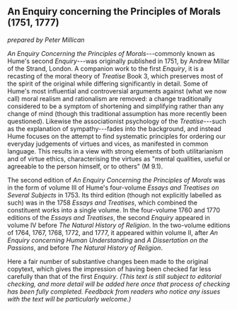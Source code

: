 ## An Enquiry concerning the Principles of Morals (1751, 1777)

_prepared by Peter Millican_

*An Enquiry Concerning the Principles of Morals*---commonly known as Hume's second *Enquiry*---was originally published in 1751, by Andrew Millar of the Strand, London. A companion work to the first *Enquiry*, it is a recasting of the moral theory of *Treatise* Book 3, which preserves most of the spirit of the original while differing significantly in detail. Some of Hume's most influential and controversial arguments against (what we now call) moral realism and rationalism are removed: a change traditionally considered to be a symptom of shortening and simplifying rather than any change of mind (though this traditional assumption has more recently been questioned). Likewise the associationist psychology of the *Treatise*---such as the explanation of sympathy---fades into the background, and instead Hume focuses on the attempt to find systematic principles for ordering our everyday judgements of virtues and vices, as manifested in common language. This results in a view with strong elements of both utilitarianism and of virtue ethics, characterising the virtues as "mental qualities, useful or agreeable to the person himself, or to others" (M&nbsp;9.1).

The second edition of *An Enquiry Concerning the Principles of Morals* was in the form of volume III of Hume's four-volume *Essays and Treatises on Several Subjects* in 1753. Its third edition (though not explicitly labelled as such) was in the 1758 *Essays and Treatises*, which combined the constituent works into a single volume. In the four-volume 1760 and 1770 editions of the *Essays and Treatises*, the second *Enquiry* appeared in volume IV before *The Natural History of Religion*. In the two-volume editions of 1764, 1767, 1768, 1772, and 1777, it appeared within volume II, after *An Enquiry concerning Human Understanding* and *A Dissertation on the Passions*, and before *The Natural History of Religion*.

Here a fair number of substantive changes been made to the original copytext, which gives the impression of having been checked far less carefully than that of the first *Enquiry*. _(This text is still subject to editorial checking, and more detail will be added here once that process of checking has been fully completed. Feedback from readers who notice any issues with the text will be particularly welcome.)_
